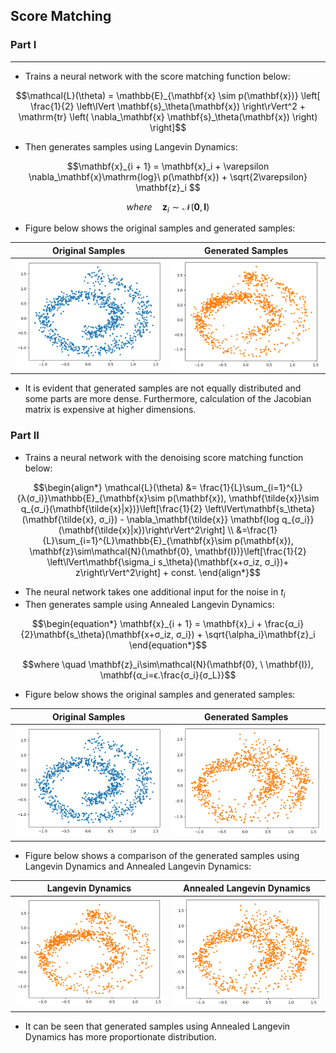 ## Score Matching

### Part I
--- 

- Trains a neural network with the score matching function below:

```math
\mathcal{L}(\theta) = \mathbb{E}_{\mathbf{x} \sim p(\mathbf{x})} \left[ \frac{1}{2} \left\lVert \mathbf{s}_\theta(\mathbf{x}) \right\rVert^2 + \mathrm{tr} \left( \nabla_\mathbf{x} \mathbf{s}_\theta(\mathbf{x}) \right) \right]
```


- Then generates samples using Langevin Dynamics:

```math
\mathbf{x}_{i + 1} = \mathbf{x}_i + \varepsilon \nabla_\mathbf{x}\mathrm{log}\ p(\mathbf{x}) + \sqrt{2\varepsilon} \mathbf{z}_i 
```

```math
where \quad \mathbf{z}_i\sim\mathcal{N}(\mathbf{0}, \mathbf{I})
```
- Figure below shows the original samples and generated samples:

| Original Samples | Generated Samples |
|-----------------|-----------------|
| <img src="assets/swiss.png" width="300"> | <img src="assets/langev.png" width="300"> |

- It is evident that generated samples are not equally distributed and some parts are more dense. Furthermore, calculation of the Jacobian matrix is expensive at higher dimensions.

### Part II
- Trains a neural network with the denoising score matching function below:

```math
\begin{align*}

\mathcal{L}(\theta) &= \frac{1}{L}\sum_{i=1}^{L}{λ(σ_i)}\mathbb{E}_{\mathbf{x}\sim p(\mathbf{x}), \mathbf{\tilde{x}}\sim q_{σ_i}(\mathbf{\tilde{x}|x})}\left[\frac{1}{2} \left\lVert\mathbf{s_\theta}(\mathbf{\tilde{x}, σ_i}) - \nabla_\mathbf{\tilde{x}} \mathbf{log q_{σ_i}}(\mathbf{\tilde{x}|x})\right\rVert^2\right] \\
&=\frac{1}{L}\sum_{i=1}^{L}\mathbb{E}_{\mathbf{x}\sim p(\mathbf{x}), \mathbf{z}\sim\mathcal{N}(\mathbf{0}, \mathbf{I})}\left[\frac{1}{2} \left\lVert\mathbf{\sigma_i s_\theta}(\mathbf{x+σ_iz, σ_i})+ z\right\rVert^2\right] + const.

\end{align*}
```

- The neural network takes one additional input for the noise in $t_i$
- Then generates sample using Annealed Langevin Dynamics:

```math
\begin{equation*}
\mathbf{x}_{i + 1} = \mathbf{x}_i + \frac{α_i}{2}\mathbf{s_\theta}(\mathbf{x+σ_iz, σ_i}) + \sqrt{\alpha_i}\mathbf{z}_i
\end{equation*}
```

```math
where \quad \mathbf{z}_i\sim\mathcal{N}(\mathbf{0}, \ \mathbf{I}), \mathbf{α_i=ϵ.\frac{σ_i}{σ_L}}
```

- Figure below shows the original samples and generated samples:

| Original Samples | Generated Samples |
|---------------------|---------------------|
| <img src="assets/swiss.png" width="300"> | <img src="assets/annealed_langevin.png" width="300"> |
- Figure below shows a comparison of the generated samples using Langevin Dynamics and Annealed Langevin Dynamics:

| Langevin Dynamics | Annealed Langevin Dynamics |
|---------------------|---------------------|
| <img src="assets/langev.png" width="300"> | <img src="assets/annealed_langevin.png" width="300"> |

- It can be seen that generated samples using Annealed Langevin Dynamics has more proportionate distribution.
